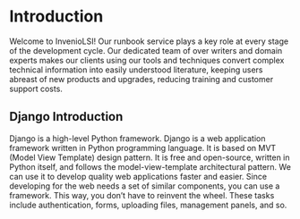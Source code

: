 
# Introduction
Welcome to InvenioLSI! Our runbook service plays a key role at every stage of the development cycle. Our dedicated team of over writers and domain experts makes our clients using our tools and techniques convert complex technical information into easily understood literature, keeping users abreast of new products and upgrades, reducing training and customer support costs.

## Django Introduction
Django is a high-level Python framework. Django is a web application framework written in Python programming language. It is based on MVT (Model View Template) design pattern. It is free and open-source, written in Python itself, and follows the model-view-template architectural pattern. We can use it to develop quality web applications faster and easier. Since developing for the web needs a set of similar components, you can use a framework. This way, you don’t have to reinvent the wheel. These tasks include authentication, forms, uploading files, management panels, and so.


